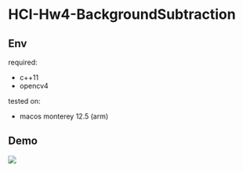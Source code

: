 # HCI-Hw4-BackgroundSubtraction

## Env

required: 
* c++11
* opencv4

tested on:
* macos monterey 12.5 (arm)

## Demo
![](demo.gif)
